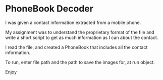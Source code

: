 # PhoneBook Decoder
I was given a contact information extracted from a mobile phone.

My assignment was to understand the proprietary format of the file and write a short script to get as much information as I can about the contact.

I read the file, and created a PhoneBook that includes all the contact information.

To run, enter file path and the path to save the images for, at run object.

Enjoy
